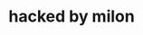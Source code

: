<h1>hacked by milon</h1>


























































































































